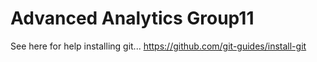 # Advanced Analytics Group11

See here for help installing git...
https://github.com/git-guides/install-git
